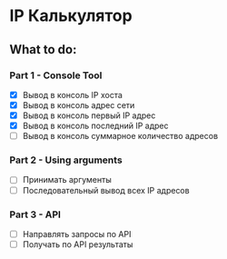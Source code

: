 # IP Калькулятор

## What to do:
### Part 1 - Console Tool
 - [x] Вывод в консоль IP хоста
 - [x] Вывод в консоль адрес сети
 - [x] Вывод в консоль первый IP адрес
 - [x] Вывод в консоль последний IP адрес
 - [ ] Вывод в консоль суммарное количество адресов

### Part 2 - Using arguments
 - [ ] Принимать аргументы
 - [ ] Последовательный вывод всех IP адресов

### Part 3 - API
- [ ] Направлять запросы по API
- [ ] Получать по API результаты

